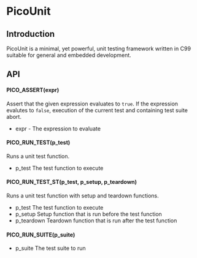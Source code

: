 # PicoUnit

## Introduction

PicoUnit is a minimal, yet powerful, unit testing framework written in C99 suitable for general and embedded development.

## API

#### PICO_ASSERT(expr)

Assert that the given expression evaluates to `true`. If the expression evalutes to `false`, execution of the current test and containing test suite abort.

- expr - The expression to evaluate

#### PICO_RUN_TEST(p_test)

Runs a unit test function.

- p_test The test function to execute

#### PICO_RUN_TEST_ST(p_test, p_setup, p_teardown)

Runs a unit test function with setup and teardown functions.

- p_test The test function to execute
- p_setup Setup function that is run before the test function
- p_teardown Teardown function that is run after the test function

#### PICO_RUN_SUITE(p_suite)

- p_suite The test suite to run


